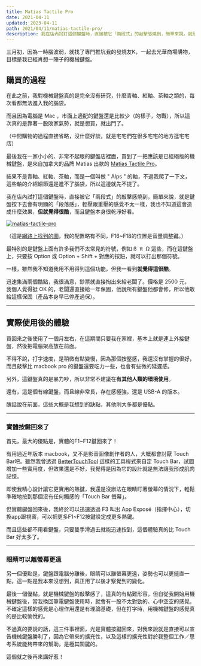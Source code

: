 ```yaml
---
title: Matias Tactile Pro
date: 2021-04-11
updated: 2023-04-11
path: 2021/04/11/matias-tactile-pro/
description: 我在店內試打這個鍵盤時，直接被它「兩段式」的敲擊感燒到，簡單來說，就是鍵盤按下去會有明顯的「段落感」，輕壓跟重壓的感覺不太一樣，我也不知道這會造成什麼效果，但就覺得很酷，而且鍵盤本身很乾淨好看。
---
```


三月初，因為一時腦波弱，就找了專門推坑我的發燒友K，一起去光華商場購物，目標是我已經肖想一陣子的機械鍵盤。

<!-- more -->

## 購買的過程

在此之前，我對機械鍵盤真的是完全沒有研究，什麼青軸、紅軸、茶軸之類的，每次看都無法進入我的腦袋。

而且因為電腦是 Mac ，市面上適配的鍵盤還是比較少（的樣子，勿戰），所以這次真的是靠著一股敗家氣勢，就是想買，就出門了。

（中間購物的過程直接省略，沒什麼好談，就是宅宅們在很多宅宅的地方逛宅宅店）

最後我在一家小小的、非常不起眼的鍵盤店裡面，買到了一把應該是已經絕版的機械鍵盤，是來自加拿大的品牌 Matias 出款的 [Matias Tactile Pro](http://matias.ca/tactilepro4/)。

結果不是青軸、紅軸、茶軸，而是一個叫做 " Alps " 的軸，不過我爬了一下文，這些軸的介紹細節還是進不了腦袋，所以這邊就先不提了。

我在店內試打這個鍵盤時，直接被它「兩段式」的敲擊感燒到，簡單來說，就是鍵盤按下去會有明顯的「段落感」，輕壓跟重壓的感覺不太一樣，我也不知道這會造成什麼效果，**但就覺得很酷**，而且鍵盤本身很乾淨好看。

<a href="https://pinchlime-screenshots.s3.ap-northeast-1.amazonaws.com/matias-tactile-pro_NtgeBD.webp" data-fancybox data-caption="matias-tactile-pro">
  <img src="https://pinchlime-screenshots.s3.ap-northeast-1.amazonaws.com/matias-tactile-pro_NtgeBD.webp" loading="lazy" alt="matias-tactile-pro" align="center" />
</a>

（這是[網路上找到的圖](https://www.touchofmodern.com/sales/matias/tactile-pro-keyboard-mac)，我的配置略有不同，F16~F18的位置是音量調整鍵。）

最特別的是鍵盤上面有許多我們不太常見的符號，例如 ß  π  Ω 這些，而在這鍵盤上，只要按 Option 或 Option + Shift + 對應的按鈕，就可以打出那個符號。

一樣，雖然我不知道我用不用得到這個功能，但我一看到**就覺得這很酷**。

迅速集滿兩個酷點，我很滿意，鈔票就直接掏出來給老闆了。價格是 2500 元，我個人覺得挺 OK 的，老闆還直接給一年保固，他說所有鍵盤他都會修，所以他敢給這樣保固（產品本身早已停產過保）。

---

## 實際使用後的體驗

買回來之後使用了一個月左右，在這期間只要我在家裡，基本上就是連上外接鍵盤，然後把電腦架高放在前面。

不得不說，打字速度，是稍微有點變慢，因為那個按壓感，我還沒有掌握的很好，而且敲擊比 macbook pro 的鍵盤還要吃力一些，也會有些微的延遲感。

另外，這鍵盤真的是暴力吵，所以非常不建議在**有其他人類的環境使用**。

還有，這是個有線鍵盤，而且線非常長，存在感極強，還是 USB-A 的版本。

醜話說在前面，這些大概是我想到的缺點，其他則大多都是優點。

---

### 實體按鍵回來了

首先，最大的優點是，實體的F1~F12鍵回來了！

有用過近年版本 macbook，又不是影音圖像創作者的人，大概都會討厭 Touch Bar吧。雖然我曾透過 [BetterTouchTool](https://folivora.ai/) 這樣的工具程式來自定 Touch Bar，試圖增加一些實用度，但效果還是不好，我覺得是因為它的設計就是無法讓我形成肌肉記憶。

即使我精心設計讓它更實用的熱鍵，我還是沒辦法在眼睛盯著螢幕的情況下，輕鬆準確地按到那個沒有任何觸感的「Touch Bar 螢幕」。

但實體鍵盤回來後，我終於可以迅速透過 F3 叫出 App Exposé（指揮中心），切換app跟視窗，可以把更多F1~F12按鍵設定成更多熱鍵。

而且這些都不用看鍵盤，只要雙手滑過去就能迅速按到，這個體驗真的比 Touch Bar 好太多了。

---

### 眼睛可以離螢幕更遠

另一個優點是，鍵盤跟電腦分離後，眼睛可以離螢幕更遠，姿勢也可以更挺直一點，這一點是我本來沒想到，真正用了以後才察覺到的變化。

最後一個優點，就是機械鍵盤的敲擊感了，這真的有點難形容，但自從我開始用機械鍵盤後，當我換回筆電鍵盤使用時，就會有一股不太對勁的、心中空空的感覺。不確定這樣的感覺是心理作用還是有理論基礎，但在打字時，用機械鍵盤的感覺真的是比較愉悅的。

不過真的要說的話，這三件事裡面，光是實體按鍵回來，對我來說就是直接可以宣告機械鍵盤勝利了，因為它帶來的擴充性，以及這樣的擴充性對於我整個工作／思考系統能夠帶來的幫助，是極其關鍵的。

這個就之後再來講好惹！
